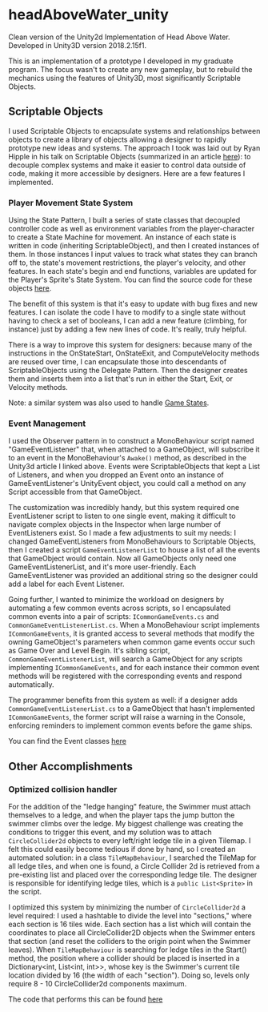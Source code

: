 # headAboveWater_unity
Clean version of the Unity2d Implementation of Head Above Water. Developed in Unity3D version 2018.2.15f1.

This is an implementation of a prototype I developed in my graduate program. The focus wasn't to create any new gameplay, but to rebuild the mechanics using the features of Unity3D, most significantly Scriptable Objects.

<h2>Scriptable Objects</h2>

I used Scriptable Objects to encapsulate systems and relationships between objects to create a library of objects allowing a designer to rapidly prototype new ideas and systems. The approach I took was laid out by Ryan Hipple in his talk on Scriptable Objects (summarized in an article [here](https://unity3d.com/how-to/architect-with-scriptable-objects)): to decouple complex systems and make it easier to control data outside of code, making it more accessible by designers. Here are a few features I implemented.

<h3>Player Movement State System</h3>

Using the State Pattern, I built a series of state classes that decoupled controller code as well as environment variables from the player-character to create a State Machine for movement. An instance of each state is written in code (inheriting ScriptableObject), and then I created instances of them. In those instances I input values to track what states they can branch off to, the state's movement restrictions, the player's velocity, and other features. In each state's begin and end functions, variables are updated for the Player's Sprite's State System. You can find the source code for these objects [here](https://github.com/cpioli/headAboveWater_unity/tree/master/Assets/Scripts/ScriptableObjects/StateSystems/PlayerMovement).

The benefit of this system is that it's easy to update with bug fixes and new features. I can isolate the code I have to modify to a single state without having to check a set of booleans, I can add a new feature (climbing, for instance) just by adding a few new lines of code. It's really, truly helpful.

There is a way to improve this system for designers: because many of the instructions in the OnStateStart, OnStateExit, and ComputeVelocity methods are reused over time, I can encapsulate those into descendants of ScriptableObjects using the Delegate Pattern. Then the designer creates them and inserts them into a list that's run in either the Start, Exit, or Velocity methods.

Note: a similar system was also used to handle [Game States](https://github.com/cpioli/headAboveWater_unity/tree/master/Assets/Scripts/ScriptableObjects/StateSystems/GameStates).

<h3>Event Management</h3>

I used the Observer pattern in to construct a MonoBehaviour script named "GameEventListener" that, when attached to a GameObject, will subscribe it to an event in the MonoBehaviour's `Awake()` method, as described in the Unity3d article I linked above. Events were ScriptableObjects that kept a List of Listeners, and when you dropped an Event onto an instance of GameEventListener's UnityEvent object, you could call a method on any Script accessible from that GameObject. 

The customization was incredibly handy, but this system required one EventListener script to listen to one single event, making it difficult to navigate complex objects in the Inspector when large number of EventListeners exist. So I made a few adjustments to suit my needs: I changed GameEventListeners from MonoBehaviours to Scriptable Objects, then I created a script `GameEventListenerList` to house a list of all the events that GameObject would contain. Now all GameObjects only need one GameEventListenerList, and it's more user-friendly. Each GameEventListener was provided an additional string so the designer could add a label for each Event Listener. 

Going further, I wanted to minimize the workload on designers by automating a few common events across scripts, so I encapsulated common events into a pair of scripts: `ICommonGameEvents.cs` and `CommonGameEventListenerList.cs`. When a MonoBehaviour script implements `ICommonGameEvents`, it is granted access to several methods that modify the owning GameObject's parameters when common game events occur such as Game Over and Level Begin. It's sibling script, `CommonGameEventListenerList`, will search a GameObject for any scripts implementing `ICommonGameEvents`, and for each instance their common event methods will be registered with the corresponding events and respond automatically.

The programmer benefits from this system as well: if a designer adds `CommonGameEventListenerList.cs` to a GameObject that hasn't implemented `ICommonGameEvents`, the former script will raise a warning in the Console, enforcing reminders to implement common events before the game ships.

You can find the Event classes [here](https://github.com/cpioli/headAboveWater_unity/tree/master/Assets/Scripts/ScriptableObjects/Events)

<h2>Other Accomplishments</h2>

<h3>Optimized collision handler</h3>

For the addition of the "ledge hanging" feature, the Swimmer must attach themselves to a ledge, and when the player taps the jump button the swimmer climbs over the ledge. My biggest challenge was creating the conditions to trigger this event, and my solution was to attach `CircleCollider2d` objects to every left/right ledge tile in a given Tilemap. I felt this could easily become tedious if done by hand, so I created an automated solution: in a class `TileMapBehaviour`, I searched the TileMap for all ledge tiles, and when one is found, a Circle Collider 2d is retrieved from a pre-existing list and placed over the corresponding ledge tile. The designer is responsible for identifying ledge tiles, which is a `public List<Sprite>` in the script.

I optimized this system by minimizing the number of `CircleCollider2d` a level required: I used a hashtable to divide the level into "sections," where each section is 16 tiles wide. Each section has a list which will contain the coordinates to place all CircleCollider2D objects when the Swimmer enters that section (and reset the colliders to the origin point when the Swimmer leaves). When `TileMapBehaviour` is searching for ledge tiles in the Start() method, the position where a collider should be placed is inserted in a Dictionary<int, List<int, int>>, whose key is the Swimmer's current tile location divided by 16 (the width of each "section"). Doing so, levels only require 8 - 10 CircleCollider2d components maximum.

The code that performs this can be found [here](https://github.com/cpioli/headAboveWater_unity/blob/master/Assets/Scripts/Behaviours/TileMapBehaviour.cs)
